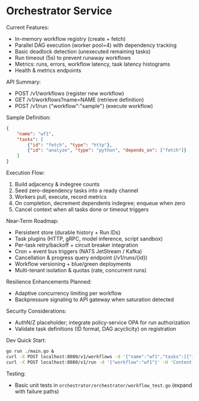 Orchestrator Service
====================

Current Features:
- In-memory workflow registry (create + fetch)
- Parallel DAG execution (worker pool=4) with dependency tracking
- Basic deadlock detection (unexecuted remaining tasks)
- Run timeout (5s) to prevent runaway workflows
- Metrics: runs, errors, workflow latency, task latency histograms
- Health & metrics endpoints

API Summary:
- POST /v1/workflows  (register new workflow)
- GET  /v1/workflows?name=NAME  (retrieve definition)
- POST /v1/run {"workflow":"sample"}  (execute workflow)

Sample Definition:
```json
{
	"name": "wf1",
	"tasks": [
		{"id": "fetch", "type": "http"},
		{"id": "analyze", "type": "python", "depends_on": ["fetch"]}
	]
}
```

Execution Flow:
1. Build adjacency & indegree counts
2. Seed zero-dependency tasks into a ready channel
3. Workers pull, execute, record metrics
4. On completion, decrement dependents indegree; enqueue when zero
5. Cancel context when all tasks done or timeout triggers

Near-Term Roadmap:
- Persistent store (durable history + Run IDs)
- Task plugins (HTTP, gRPC, model inference, script sandbox)
- Per-task retry/backoff + circuit breaker integration
- Cron + event bus triggers (NATS JetStream / Kafka)
- Cancellation & progress query endpoint (/v1/runs/{id})
- Workflow versioning + blue/green deployments
- Multi-tenant isolation & quotas (rate, concurrent runs)

Resilience Enhancements Planned:
- Adaptive concurrency limiting per workflow
- Backpressure signaling to API gateway when saturation detected

Security Considerations:
- AuthN/Z placeholder; integrate policy-service OPA for run authorization
- Validate task definitions (ID format, DAG acyclicity) on registration

Dev Quick Start:
```bash
go run ./main.go &
curl -X POST localhost:8080/v1/workflows -d '{"name":"wf1","tasks":[{"id":"t1","type":"http"},{"id":"t2","type":"http","depends_on":["t1"]}]}' -H 'Content-Type: application/json'
curl -X POST localhost:8080/v1/run -d '{"workflow":"wf1"}' -H 'Content-Type: application/json'
```

Testing:
- Basic unit tests in `orchestrator/orchestrator/workflow_test.go` (expand with failure paths)


